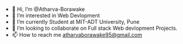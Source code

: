 - 👋 Hi, I’m @Atharva-Borawake
- 👀 I’m interested in Web Devlopment
- 🌱 I’m currently Student at MIT-ADT University, Pune
- 💞️ I’m looking to collaborate on Full stack Web devlopment Projects.
- 📫 How to reach me atharvaborawake95@gmail.com

<!---
Atharva-Borawake/Atharva-Borawake is a ✨ special ✨ repository because its `README.md` (this file) appears on your GitHub profile.
You can click the Preview link to take a look at your changes.
--->
